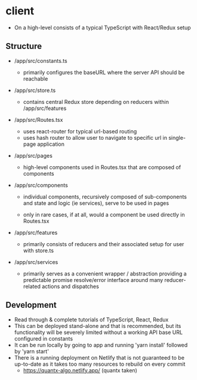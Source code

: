 # client

* On a high-level consists of a typical TypeScript with React/Redux setup 



## Structure

* /app/src/constants.ts

  * primarily configures the baseURL where the server API should be reachable 

* /app/src/store.ts

  * contains central Redux store depending on reducers within /app/src/features 

* /app/src/Routes.tsx

  * uses react-router for typical url-based routing 
  * uses hash router to allow user to navigate to specific url in single-page application

* /app/src/pages

  * high-level components used in Routes.tsx that are composed of components

* /app/src/components	

  * individual components, recursively composed of sub-components and state and logic (ie services), serve to be used in pages 

  * only in rare cases, if at all, would a component be used directly in Routes.tsx 

* /app/src/features
  * primarily consists of reducers and their associated setup for user with store.ts
* /app/src/services
  * primarily serves as a convenient wrapper / abstraction providing a predictable promise resolve/error interface around many reducer-related actions and dispatches 



## Development

* Read through & complete tutorials of TypeScript, React, Redux 
* This can be deployed stand-alone and that is recommended, but its functionality will be severely limited without a working API base URL configured in constants 
* It can be run locally by going to app and running 'yarn install' followed by 'yarn start'
* There is a running deployment on Netlify that is not guaranteed to be up-to-date as it takes too many resources to rebuild on every commit 
  * https://quantx-algo.netlify.app/ (quantx taken)
